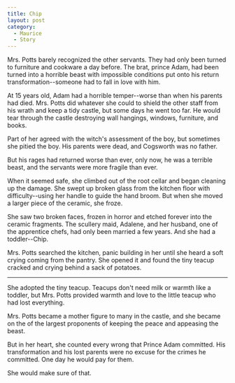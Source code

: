 ```yaml
---
title: Chip
layout: post
category:
  - Maurice
  - Story
---
```

Mrs. Potts barely recognized the other servants. They had only been turned to furniture and cookware a day before. The brat, prince Adam, had been turned into a horrible beast with impossible conditions put onto his return transformation--someone had to fall in love with him.

At 15 years old, Adam had a horrible temper--worse than when his parents had died. Mrs. Potts did whatever she could to shield the other staff from his wrath and keep a tidy castle, but some days he went too far. He would tear through the castle destroying wall hangings, windows, furniture, and books.

Part of her agreed with the witch's assessment of the boy, but sometimes she pitied the boy. His parents were dead, and Cogsworth was no father.

But his rages had returned worse than ever, only now, he was a terrible beast, and the servants were more fragile than ever.

When it seemed safe, she climbed out of the root cellar and began cleaning up the damage. She swept up broken glass from the kitchen floor with difficulty--using her handle to guide the hand broom. But when she moved a larger piece of the ceramic, she froze.

She saw two broken faces, frozen in horror and etched forever into the ceramic fragments. The scullery maid, Adalene, and her husband, one of the apprentice chefs, had only been married a few years. And she had a toddler--Chip.

Mrs. Potts searched the kitchen, panic building in her until she heard a soft crying coming from the pantry. She opened it and found the tiny teacup cracked and crying behind a sack of potatoes.

* * *

She adopted the tiny teacup. Teacups don't need milk or warmth like a toddler, but Mrs. Potts provided warmth and love to the little teacup who had lost everything.

Mrs. Potts became a mother figure to many in the castle, and she became on the of the largest proponents of keeping the peace and appeasing the beast.

But in her heart, she counted every wrong that Prince Adam committed. His transformation and his lost parents were no excuse for the crimes he committed. One day he would pay for them.

She would make sure of that.